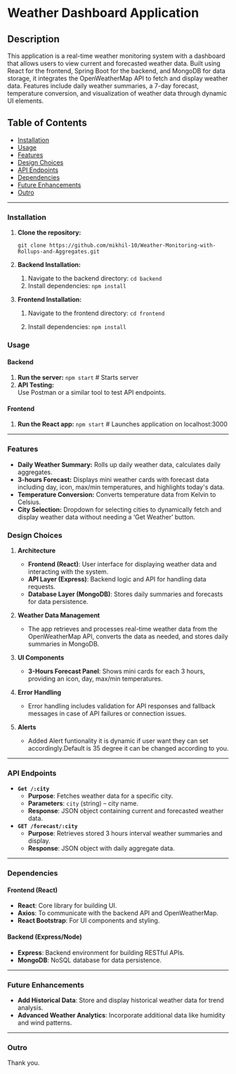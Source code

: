# Weather Dashboard Application

## Description

This application is a real-time weather monitoring system with a dashboard that allows users to view current and forecasted weather data. Built using React for the frontend, Spring Boot for the backend, and MongoDB for data storage, it integrates the OpenWeatherMap API to fetch and display weather data. Features include daily weather summaries, a 7-day forecast, temperature conversion, and visualization of weather data through dynamic UI elements.

## Table of Contents
- [Installation](#installation)
- [Usage](#usage)
- [Features](#features)
- [Design Choices](#design-choices)
- [API Endpoints](#api-endpoints)
- [Dependencies](#dependencies)
- [Future Enhancements](#future-enhancements)
- [Outro](#outro)

---

### Installation

1. **Clone the repository:**
   
   `git clone https://github.com/mikhil-10/Weather-Monitoring-with-Rollups-and-Aggregates.git`
2. **Backend Installation:**
   1. Navigate to the backend directory:
      `cd backend`
   2. Install dependencies:
      `npm install`
3. **Frontend Installation:**
   1. Navigate to the frontend directory:
      `cd frontend`

   2. Install dependencies:
      `npm install`
      

### Usage

#### Backend
1. **Run the server:**
   `npm start` # Starts server 
2. **API Testing:**  
   Use Postman or a similar tool to test API endpoints.

#### Frontend
1. **Run the React app:**
   `npm start` # Launches application on localhost:3000

---

### Features

- **Daily Weather Summary:** Rolls up daily weather data, calculates daily aggregates.
- **3-hours Forecast:** Displays mini weather cards with forecast data including day, icon, max/min temperatures, and highlights today's data.
- **Temperature Conversion:** Converts temperature data from Kelvin to Celsius.
- **City Selection:** Dropdown for selecting cities to dynamically fetch and display weather data without needing a ‘Get Weather’ button.


### Design Choices

1. **Architecture**  
   - **Frontend (React)**: User interface for displaying weather data and interacting with the system.
   - **API Layer (Express)**: Backend logic and API for handling data requests.
   - **Database Layer (MongoDB)**: Stores daily summaries and forecasts for data persistence.

2. **Weather Data Management**  
   - The app retrieves and processes real-time weather data from the OpenWeatherMap API, converts the data as needed, and stores daily summaries in MongoDB.
3. **UI Components**  
   - **3-Hours Forecast Panel**: Shows mini cards for each  3 hours, providing an icon, day, max/min temperatures.
4. **Error Handling**  
   - Error handling includes validation for API responses and fallback messages in case of API failures or connection issues.
5. **Alerts** 
    - Added Alert funtionality it is dynamic if user want they can set accordingly.Default is 35 degree it can be changed according to you.
---

### API Endpoints

- **`Get /:city`**  
  - **Purpose**: Fetches weather data for a specific city.
  - **Parameters**: `city` (string) – city name.
  - **Response**: JSON object containing current and forecasted weather data.
- **`GET /forecast/:city`**  
  - **Purpose**: Retrieves stored 3 hours interval weather summaries and display.
  - **Response**: JSON object with daily aggregate data.

---

### Dependencies

#### Frontend (React)
- **React**: Core library for building UI.
- **Axios**: To communicate with the backend API and OpenWeatherMap.
- **React Bootstrap**: For UI components and styling.

#### Backend (Express/Node)
- **Express**: Backend environment for building RESTful APIs.
- **MongoDB**: NoSQL database for data persistence.

---

### Future Enhancements

- **Add Historical Data**: Store and display historical weather data for trend analysis.
- **Advanced Weather Analytics**: Incorporate additional data like humidity and wind patterns.
---

### Outro

Thank you.
